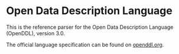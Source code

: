 # Open Data Description Language

This is the reference parser for the Open Data Description Language (OpenDDL), version 3.0.

The official language specification can be found on [openddl.org](http://openddl.org).
